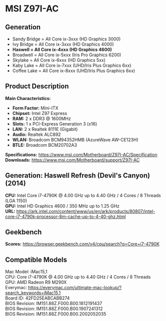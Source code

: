 # MSI Z97I-AC

## Generation
* Sandy Bridge = All Core ix-3xxx (HD Graphics 3000)
* Ivy Bridge = All Core ix-3xxx (HD Graphics 4000)
* **Haswell = All Core ix-4xxx (HD Graphics 4600)**
* Broadwell = All Core ix-5xxx (Iris Pro Graphics 6200)
* Skylake = All Core ix-6xxx (HD Graphics 5xx)
* Kaby Lake = All Core ix-7xxx (UHD/Iris Plus Graphics 6xx)
* Coffee Lake = All Core ix-8xxx (UHD/Iris Plus Graphics 6xx)

## Product Description
**Main Characteristics:**
* **Form Factor:** Mini-ITX<br/>
* **Chipset:** Intel Z97 Express<br/>
* **RAM:** 2 x DDR3 @ 1600MHz<br/>
* **Slots:** 1 x PCI-Express Generation 3 (x16)
* **LAN:** 2 x Realtek 8111E (Gigabit)
* **Audio:** Realtek ALC892
* **WLAN:** Broadcom BCM94352HMB (AzureWave AW-CE123H)
* **BTLE:** Broadcom BCM20702A3

**Specifications:** https://www.msi.com/Motherboard/Z97I-AC/Specification<br/>
**Downloads:** https://www.msi.com/Motherboard/support/Z97I-AC<br/>

## Generation: Haswell Refresh (Devil's Canyon) (2014)
**CPU:** Intel Core i7-4790K @ 4.00 GHz up to 4.40 GHz / 4 Cores / 8 Threads (LGA 1150)<br/>
**GPU:** Intel HD Graphics 4600 / 350 MHz up to 1.25 GHz<br/>
**URL:** https://ark.intel.com/content/www/us/en/ark/products/80807/intel-core-i7-4790k-processor-8m-cache-up-to-4-40-ghz.html<br/>

## Geekbench
**Scores:** https://browser.geekbench.com/v4/cpu/search?q=Core+i7-4790K<br/>

## Compatible Models

Mac Model: iMac15,1<br/>
CPU: Core i7-4790K @ 4.00 GHz up to 4.40 GHz / 4 Cores / 8 Threads<br/>
GPU: AMD Radeon R9 M290X<br/>
Everymac: https://everymac.com/ultimate-mac-lookup/?search_keywords=iMac15,1<br/>
Board ID: 42FD25EABCABB274<br/>
BIOS Revision: IM151.88Z.F000.B00.1812191437<br/>
BIOS Revision: IM151.88Z.F000.B00.1907241312<br/>
BIOS Revision: IM151.88Z.F000.B00.2002052035<br/>
